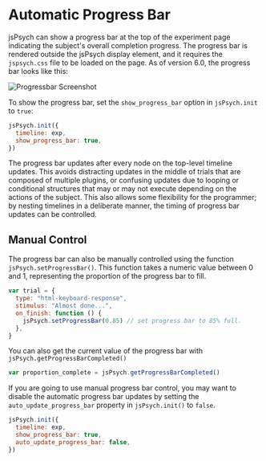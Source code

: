 # Automatic Progress Bar

jsPsych can show a progress bar at the top of the experiment page indicating the subject's overall completion progress. The progress bar is rendered outside the jsPsych display element, and it requires the `jspsych.css` file to be loaded on the page. As of version 6.0, the progress bar looks like this:

![Progressbar Screenshot](/img/progress_bar.png)

To show the progress bar, set the `show_progress_bar` option in `jsPsych.init` to `true`:

```javascript
jsPsych.init({
  timeline: exp,
  show_progress_bar: true,
})
```

The progress bar updates after every node on the top-level timeline updates. This avoids distracting updates in the middle of trials that are composed of multiple plugins, or confusing updates due to looping or conditional structures that may or may not execute depending on the actions of the subject. This also allows some flexibility for the programmer; by nesting timelines in a deliberate manner, the timing of progress bar updates can be controlled.

## Manual Control

The progress bar can also be manually controlled using the function `jsPsych.setProgressBar()`. This function takes a numeric value between 0 and 1, representing the proportion of the progress bar to fill.

```js
var trial = {
  type: "html-keyboard-response",
  stimulus: "Almost done...",
  on_finish: function () {
    jsPsych.setProgressBar(0.85) // set progress bar to 85% full.
  },
}
```

You can also get the current value of the progress bar with `jsPsych.getProgressBarCompleted()`

```js
var proportion_complete = jsPsych.getProgressBarCompleted()
```

If you are going to use manual progress bar control, you may want to disable the automatic progress bar updates by setting the `auto_update_progress_bar` property in `jsPsych.init()` to `false`.

```js
jsPsych.init({
  timeline: exp,
  show_progress_bar: true,
  auto_update_progress_bar: false,
})
```
